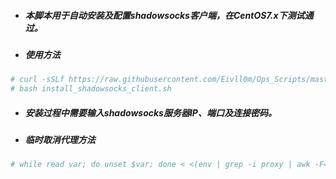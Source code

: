 * ##### 本脚本用于自动安装及配置shadowsocks客户端，在CentOS7.x下测试通过。
* ##### 使用方法
```bash
# curl -sSLf https://raw.githubusercontent.com/Eivll0m/Ops_Scripts/master/shadowsocks/install_shadowsocks_client.sh -o install_shadowsocks_client.sh
# bash install_shadowsocks_client.sh
```
* ##### 安装过程中需要输入shadowsocks服务器IP、端口及连接密码。
* ##### 临时取消代理方法
```bash
# while read var; do unset $var; done < <(env | grep -i proxy | awk -F= '{print $1}') 
```
